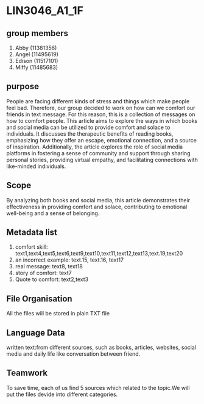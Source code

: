 # LIN3046_A1_1F

## group members
1. Abby (11381356)
2. Angel (11495619)
3. Edison (11517101)
4. Miffy (11485683)


## purpose

People are facing different kinds of stress and things which make people feel bad. Therefore, our group decided to work on how can we comfort our friends in text message. For this reason, this is a collection of messages on how to comfort people. This article aims to explore the ways in which books and social media can be utilized to provide comfort and solace to individuals. It discusses the therapeutic benefits of reading books, emphasizing how they offer an escape, emotional connection, and a source of inspiration. Additionally, the article explores the role of social media platforms in fostering a sense of community and support through sharing personal stories, providing virtual empathy, and facilitating connections with like-minded individuals.

## Scope

By analyzing both books and social media, this article demonstrates their effectiveness in providing comfort and solace, contributing to emotional well-being and a sense of belonging.

## Metadata list

1. comfort skill: text1,text4,text5,text6,text9,text10,text11,text12,text13,text.19,text20
2. an incorrect example: text.15, text.16, text17
3. real message: text8, text18
4. story of comfort: text7
5. Quote to comfort: text2,text3


## File Organisation 

All the files will be stored in plain TXT file

## Language Data

written text:from different sources, such as books, articles, websites, social media and daily life like conversation between friend.

## Teamwork
To save time, each of us find 5 sources which related to the topic.We will put the files devide into different categories. 
